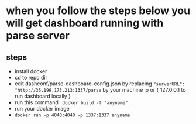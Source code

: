 # when you follow the steps below you will get dashboard running with parse server 

## steps
- install docker 
- cd to repo dir 
- edit dashconf/parse-dashboard-config.json by replacing `"serverURL": "http://35.196.173.213:1337/parse`
by your machine ip  or  { 127.0.0.1 to run dashboard locally }
- run this command ` docker build -t "anyname" .`
- run your docker image 
- `docker run -p 4040:4040 -p 1337:1337 anyname`

